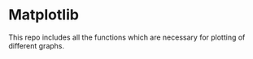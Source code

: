 # Matplotlib
This repo includes all the functions which are necessary for plotting of different graphs.
